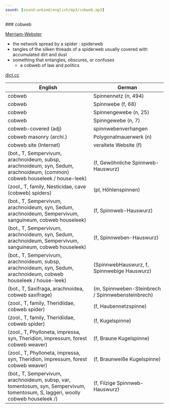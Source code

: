 ```yaml
---
sound: [sound:ankimd/english/mp3/cobweb.mp3]
---
```


\### cobweb

[Merriam-Webster](https://www.merriam-webster.com/dictionary/cobweb)

- the network spread by a spider : spiderweb
- tangles of the silken threads of a spiderweb usually covered with accumulated dirt and dust
- something that entangles, obscures, or confuses
    - a cobweb of law and politics

[dict.cc](https://www.dict.cc/cobweb)

| English        | German       |
| -------------- | ------------ |
| cobweb | Spinnennetz (n, 494) |
| cobweb | Spinnwebe (f, 68) |
| cobweb | Spinnengewebe (n, 25) |
| cobweb | Spinngewebe (n, 7) |
| cobweb-covered (adj) | spinnwebenverhangen |
| cobweb masonry (archi.) | Polygonalmauerwerk (n) |
| cobweb site (Internet) | veraltete Website (f) |
|  (bot., T, Sempervivum, arachnoideum, subsp, arachnoideum, syn, Sedum, arachnoideum, (common) cobweb houseleek / house-leek) |  (f, Gewöhnliche Spinnweb-Hauswurz) |
|  (zool., T, family, Nesticidae, cave (cobweb) spiders) |  (pl, Höhlenspinnen) |
|  (bot., T, Sempervivum, arachnoideum, syn, Sedum, arachnoideum, Sempervivum, sanguineum, cobweb houseleek) |  (f, Spinnweb-Hauswurz) |
|  (bot., T, Sempervivum, arachnoideum, syn, Sedum, arachnoideum, Sempervivum, sanguineum, cobweb houseleek) |  (f, Spinnweben-Hauswurz) |
|  (bot., T, Sempervivum, arachnoideum, subsp, arachnoideum, syn, Sedum, arachnoideum, cobweb houseleek / house-leek) |  (SpinnwebHauswurz, f, Spinnwebige Hauswurz) |
|  (bot., T, Saxifraga, arachnoidea, cobweb saxifrage) |  (m, Spinnweben-Steinbrech / Spinnwebensteinbrech) |
|  (zool., T, family, Theridiidae, cobweb spider) |  (f, Haubennetzspinne) |
|  (zool., T, family, Theridiidae, cobweb spider) |  (f, Kugelspinne) |
|  (zool., T, Phylloneta, impressa, syn, Theridion, impressum, forest cobweb weaver) |  (f, Braune Kugelspinne) |
|  (zool., T, Phylloneta, impressa, syn, Theridion, impressum, forest cobweb weaver) |  (f, Braunweiße Kugelspinne) |
|  (bot., T, Sempervivum, arachnoideum, subsp, var, tomentosum, syn, Sempervivum, tomentosum, S, laggeri, woolly cobweb houseleek /) |  (f, Filzige Spinnweb-Hauswurz) |
